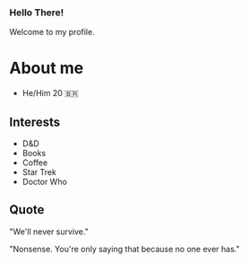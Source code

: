 ### Hello There!
Welcome to my profile.

<h1>About me</h1>

* He/Him 20 🇧🇷

<h2>Interests</h2>

* D&D
* Books
* Coffee
* Star Trek
* Doctor Who

<h2>Quote</h2>

"We'll never survive."

"Nonsense. You're only saying that because no one ever has."
